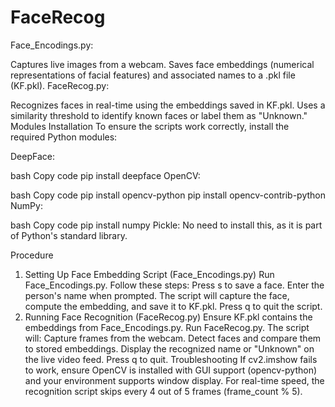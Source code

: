 # FaceRecog
Face_Encodings.py:

Captures live images from a webcam.
Saves face embeddings (numerical representations of facial features) and associated names to a .pkl file (KF.pkl).
FaceRecog.py:

Recognizes faces in real-time using the embeddings saved in KF.pkl.
Uses a similarity threshold to identify known faces or label them as "Unknown."
Modules Installation
To ensure the scripts work correctly, install the required Python modules:

DeepFace:

bash
Copy code
pip install deepface
OpenCV:

bash
Copy code
pip install opencv-python
pip install opencv-contrib-python
NumPy:

bash
Copy code
pip install numpy
Pickle: No need to install this, as it is part of Python's standard library.

Procedure
1. Setting Up Face Embedding Script (Face_Encodings.py)
Run Face_Encodings.py.
Follow these steps:
Press s to save a face.
Enter the person's name when prompted.
The script will capture the face, compute the embedding, and save it to KF.pkl.
Press q to quit the script.
2. Running Face Recognition (FaceRecog.py)
Ensure KF.pkl contains the embeddings from Face_Encodings.py.
Run FaceRecog.py.
The script will:
Capture frames from the webcam.
Detect faces and compare them to stored embeddings.
Display the recognized name or "Unknown" on the live video feed.
Press q to quit.
Troubleshooting
If cv2.imshow fails to work, ensure OpenCV is installed with GUI support (opencv-python) and your environment supports window display.
For real-time speed, the recognition script skips every 4 out of 5 frames (frame_count % 5).
